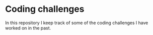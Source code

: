 # Coding challenges
In this repository I keep track of some of the coding challenges I have worked on in the past.
